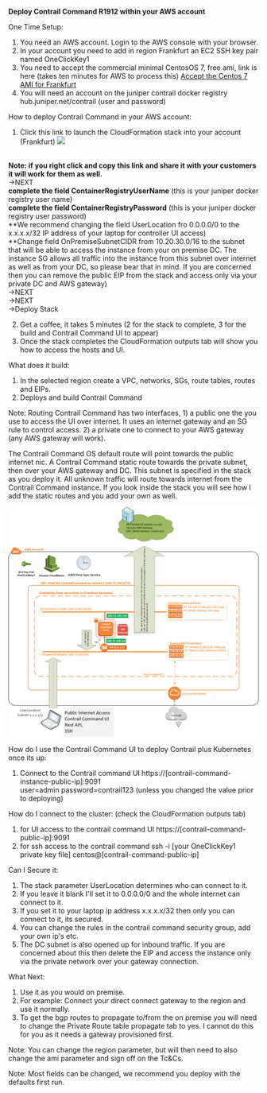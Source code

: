 **Deploy Contrail Command R1912 within your AWS account**

One Time Setup:

1. You need an AWS account. Login to the AWS console with your browser.
2. In your account you need to add in region Frankfurt an EC2 SSH key pair named OneClickKey1
3. You need to accept the commercial minimal CentosOS 7, free ami, link is here (takes ten minutes for AWS to process this) [Accept the Centos 7 AMI for Frankfurt](https://aws.amazon.com/marketplace/pp?sku=aw0evgkw8e5c1q413zgy5pjce)
1.  You will need an account on the juniper contrail docker registry hub.juniper.net/contrail (user and password)

How to deploy Contrail Command in your AWS account:
1.  Click this link to launch the CloudFormation stack into your account (Frankfurt)
[<img src="https://s3.amazonaws.com/cloudformation-examples/cloudformation-launch-stack.png">](https://console.aws.amazon.com/cloudformation/home?region=eu-central-1#/stacks/new?stackName=Contrail-Command-In-AWS&templateURL=https://s3.amazonaws.com/contrail-one-click-deployers/Contrail-One-Click-Deployer-Contrail-Command-on-AWS.json)

<br/>**Note: if you right click and copy this link and share it with your customers it will work for them as well.**
<br/>->NEXT
  <br/>**complete the field ContainerRegistryUserName** (this is your juniper docker registry user name)
  <br/>**complete the field ContainerRegistryPassword** (this is your juniper docker registry user password)
  <br/>**We recommend changing the field UserLocation fro 0.0.0.0/0 to the x.x.x.x/32 IP address of your laptop for controller UI access)
  <br/>**Change field OnPremiseSubnetCIDR from 10.20.30.0/16 to the subnet that will be able to access the instance from your on premise DC. The instance SG allows all traffic into the instance from this subnet over internet as well as from your DC, so please bear that in mind. If you are concerned then you can remove the public EIP from the stack and access only via your private DC and AWS gateway)
<br/>->NEXT
<br/>->NEXT
<br/>->Deploy Stack

2.  Get a coffee, it takes 5 minutes (2 for the stack to complete, 3 for the build and Contrail Command UI to appear)
3.  Once the stack completes the CloudFormation outputs tab will show you how to access the hosts and UI.

What does it build: 
1.  In the selected region create a VPC, networks, SGs, route tables, routes and EIPs. 
2.  Deploys and build Contrail Command

Note: Routing
Contrail Command has two interfaces, 
    1) a public one the you use to access the UI over internet. It uses an internet gateway and an SG rule to control access.
    2) a private one to connect to your AWS gateway (any AWS gateway will work). 

The Contrail Command OS default route will point towards the public internet nic.
A Contrail Command static route towards the private subnet, then over your AWS gateway and DC. This subnet is specified in the stack as you deploy it. 
All unknown traffic will route towards internet from the Contrail Command instance. 
If you look inside the stack you will see how I add the static routes and you add your own as well.

![One-Click-Bare-Metal-Simulation-All-In-One](../images/ContrailCommand.png)

How do I use the Contrail Command UI to deploy Contrail plus Kubernetes once its up:
1.  Connect to the Contrail command UI https://[contrail-command-instance-public-ip]:9091
<br/>user=admin password=contrail123 (unless you changed the value prior to deploying)

How do I connect to the cluster: (check the CloudFormation outputs tab)
1.  for UI access to the contrail command UI https://[contrail-command-public-ip]:9091
2.  for ssh access to the contrail command ssh -i [your OneClickKey1 private key file] centos@[contrail-command-public-ip]

Can I Secure it:
1.  The stack parameter UserLocation determines who can connect to it. 
2.  If you leave it blank I'll set it to 0.0.0.0/0 and the whole internet can connect to it.
3.  If you set it to your laptop ip address x.x.x.x/32 then only you can connect to it, its secured.
4.  You can change the rules in the contrail command security group, add your own ip's etc.
5. The DC subnet is also opened up for inbound traffic. If you are concerned about this then delete the EIP and access the instance only via the private network over your gateway connection.

What Next:
1.  Use it as you would on premise. 
2.  For example: Connect your direct connect gateway to the region and use it normally. 
3. To get the bgp routes to propagate to/from the on premise you will need to change the Private Route table propagate tab to yes. I cannot do this for you as it needs a gateway provisioned first. 

Note: You can change the region parameter, but will then need to also change the ami parameter and sign off on the Tc&Cs. 

Note: Most fields can be changed, we recommend you deploy with the defaults first run. 

 

